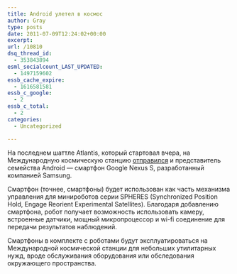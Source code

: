 ```yaml
---
title: Android улетел в космос
author: Gray
type: posts
date: 2011-07-09T12:24:02+00:00
excerpt:
url: /10810
dsq_thread_id:
  - 353843894
esml_socialcount_LAST_UPDATED:
  - 1497159602
essb_cache_expire:
  - 1616581581
essb_c_google:
  - 2
essb_c_total:
  - 2
categories:
  - Uncategorized

---
```








На последнем шаттле Atlantis, который стартовал вчера, на Международную космическую станцию [отправился][1] и представитель семейства Android — смартфон Google Nexus S, разработанный компанией Samsung.

Смартфон (точнее, смартфоны) будет использован как часть механизма управления для минироботов серии SPHERES (Synchronized Position Hold, Engage Reorient Experimental Satellites). Благодаря добавлению смартфона, робот получает возможность использовать камеру, встроенные датчики, мощный микропроцессор и wi-fi соединение для передачи результатов наблюдений.

Смартфоны в комплекте с роботами будут эксплуатироваться на Международной космической станции для небольших утилитарных нужд, вроде обслуживания оборудования или обследования окружающего пространства.

 [1]: http://thedroidguy.com/2011/07/samsung-nexus-s-hitches-a-ride-to-space-aboard-the-shuttle-atlantis/